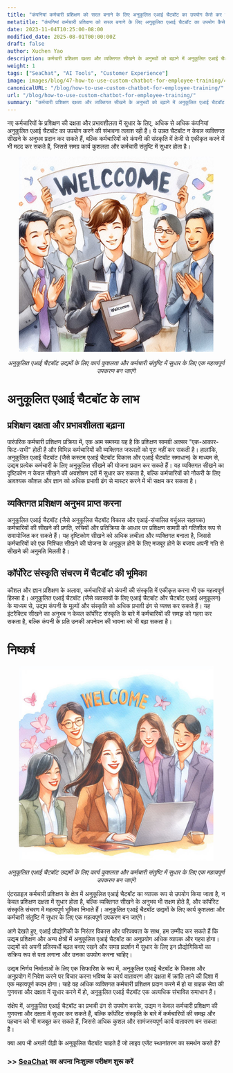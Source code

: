 ```yaml
---
title: "कंपनियां कर्मचारी प्रशिक्षण को सरल बनाने के लिए अनुकूलित एआई चैटबॉट का उपयोग कैसे कर सकती हैं"
metatitle: "कंपनियां कर्मचारी प्रशिक्षण को सरल बनाने के लिए अनुकूलित एआई चैटबॉट का उपयोग कैसे कर सकती हैं | SeaChat के साथ अगली पीढ़ी के चैटबॉट बनाना"
date: 2023-11-04T10:25:00-08:00
modified_date: 2025-08-01T00:00:00Z
draft: false
author: Xuchen Yao
description: कर्मचारी प्रशिक्षण दक्षता और व्यक्तिगत सीखने के अनुभवों को बढ़ाने में अनुकूलित एआई चैटबॉट की क्रांतिकारी भूमिका का अन्वेषण करें, और कॉर्पोरेट संस्कृति संचरण और व्यावसायिक दक्षता सुधार में उनकी महत्वपूर्ण भूमिका का विश्लेषण करें।
weight: 1
tags: ["SeaChat", "AI Tools", "Customer Experience"]
image: images/blog/47-how-to-use-custom-chatbot-for-employee-training/47-how-to-use-custom-chatbot-for-employee-training.png
canonicalURL: "/blog/how-to-use-custom-chatbot-for-employee-training/"
url: "/blog/how-to-use-custom-chatbot-for-employee-training/"
summary: "कर्मचारी प्रशिक्षण दक्षता और व्यक्तिगत सीखने के अनुभवों को बढ़ाने में अनुकूलित एआई चैटबॉट की क्रांतिकारी भूमिका का अन्वेषण करें, और कॉर्पोरेट संस्कृति संचरण और व्यावसायिक दक्षता सुधार में उनकी महत्वपूर्ण भूमिका का विश्लेषण करें।"
---
```


नए कर्मचारियों के प्रशिक्षण की दक्षता और प्रभावशीलता में सुधार के लिए, अधिक से अधिक कंपनियां अनुकूलित एआई चैटबॉट का उपयोग करने की संभावना तलाश रही हैं। ये उन्नत चैटबॉट न केवल व्यक्तिगत सीखने के अनुभव प्रदान कर सकते हैं, बल्कि कर्मचारियों को कंपनी की संस्कृति में तेजी से एकीकृत करने में भी मदद कर सकते हैं, जिससे समग्र कार्य कुशलता और कर्मचारी संतुष्टि में सुधार होता है।

<center>
<img height="450px" src="/images/blog/47-how-to-use-custom-chatbot-for-employee-training/1-custom-chatbot-makes-onboarding-easy.jpeg" alt="अनुकूलित एआई चैटबॉट उद्यमों के लिए कार्य कुशलता और कर्मचारी संतुष्टि में सुधार के लिए एक महत्वपूर्ण उपकरण बन जाएंगे"/>

*अनुकूलित एआई चैटबॉट उद्यमों के लिए कार्य कुशलता और कर्मचारी संतुष्टि में सुधार के लिए एक महत्वपूर्ण उपकरण बन जाएंगे*
</center>


# अनुकूलित एआई चैटबॉट के लाभ

## प्रशिक्षण दक्षता और प्रभावशीलता बढ़ाना
पारंपरिक कर्मचारी प्रशिक्षण प्रक्रिया में, एक आम समस्या यह है कि प्रशिक्षण सामग्री अक्सर "एक-आकार-फिट-सभी" होती है और विभिन्न कर्मचारियों की व्यक्तिगत जरूरतों को पूरा नहीं कर सकती है। हालांकि, अनुकूलित एआई चैटबॉट (जैसे कस्टम एआई चैटबॉट विकास और एआई चैटबॉट समाधान) के माध्यम से, उद्यम प्रत्येक कर्मचारी के लिए अनुकूलित सीखने की योजना प्रदान कर सकते हैं। यह व्यक्तिगत सीखने का दृष्टिकोण न केवल सीखने की अवशोषण दरों में सुधार कर सकता है, बल्कि कर्मचारियों को नौकरी के लिए आवश्यक कौशल और ज्ञान को अधिक प्रभावी ढंग से मास्टर करने में भी सक्षम कर सकता है।

## व्यक्तिगत प्रशिक्षण अनुभव प्राप्त करना
अनुकूलित एआई चैटबॉट (जैसे अनुकूलित चैटबॉट विकास और एआई-संचालित वर्चुअल सहायक) कर्मचारियों की सीखने की प्रगति, रुचियों और प्रतिक्रिया के आधार पर प्रशिक्षण सामग्री को गतिशील रूप से समायोजित कर सकते हैं। यह दृष्टिकोण सीखने को अधिक लचीला और व्यक्तिगत बनाता है, जिससे कर्मचारियों को एक निश्चित सीखने की योजना के अनुकूल होने के लिए मजबूर होने के बजाय अपनी गति से सीखने की अनुमति मिलती है।

## कॉर्पोरेट संस्कृति संचरण में चैटबॉट की भूमिका
कौशल और ज्ञान प्रशिक्षण के अलावा, कर्मचारियों को कंपनी की संस्कृति में एकीकृत करना भी एक महत्वपूर्ण हिस्सा है। अनुकूलित एआई चैटबॉट (जैसे व्यवसायों के लिए एआई चैटबॉट और चैटबॉट एआई अनुकूलन) के माध्यम से, उद्यम कंपनी के मूल्यों और संस्कृति को अधिक प्रभावी ढंग से व्यक्त कर सकते हैं। यह इंटरैक्टिव सीखने का अनुभव न केवल कॉर्पोरेट संस्कृति के बारे में कर्मचारियों की समझ को गहरा कर सकता है, बल्कि कंपनी के प्रति उनकी अपनेपन की भावना को भी बढ़ा सकता है।


# निष्कर्ष

<center>
<img height="450px" src="/images/blog/47-how-to-use-custom-chatbot-for-employee-training/2-focus-on-employee-happiness-by-smooth-training.jpeg" alt="अनुकूलित एआई चैटबॉट उद्यमों के लिए कार्य कुशलता और कर्मचारी संतुष्टि में सुधार के लिए एक महत्वपूर्ण उपकरण बन जाएंगे"/>

*अनुकूलित एआई चैटबॉट उद्यमों के लिए कार्य कुशलता और कर्मचारी संतुष्टि में सुधार के लिए एक महत्वपूर्ण उपकरण बन जाएंगे*
</center>

एंटरप्राइज़ कर्मचारी प्रशिक्षण के क्षेत्र में अनुकूलित एआई चैटबॉट का व्यापक रूप से उपयोग किया जाता है, न केवल प्रशिक्षण दक्षता में सुधार होता है, बल्कि व्यक्तिगत सीखने के अनुभव भी सक्षम होते हैं, और कॉर्पोरेट संस्कृति संचरण में महत्वपूर्ण भूमिका निभाते हैं। अनुकूलित एआई चैटबॉट उद्यमों के लिए कार्य कुशलता और कर्मचारी संतुष्टि में सुधार के लिए एक महत्वपूर्ण उपकरण बन जाएंगे।

आगे देखते हुए, एआई प्रौद्योगिकी के निरंतर विकास और परिपक्वता के साथ, हम उम्मीद कर सकते हैं कि उद्यम प्रशिक्षण और अन्य क्षेत्रों में अनुकूलित एआई चैटबॉट का अनुप्रयोग अधिक व्यापक और गहरा होगा। उद्यमों को अपनी प्रतिस्पर्धी बढ़त बनाए रखने और समग्र प्रदर्शन में सुधार के लिए इन प्रौद्योगिकियों का सक्रिय रूप से पता लगाना और उनका उपयोग करना चाहिए।

उद्यम निर्णय निर्माताओं के लिए एक सिफारिश के रूप में, अनुकूलित एआई चैटबॉट के विकास और अनुप्रयोग में निवेश करने पर विचार करना भविष्य के कार्य वातावरण और दक्षता में क्रांति लाने की दिशा में एक महत्वपूर्ण कदम होगा। चाहे वह अधिक व्यक्तिगत कर्मचारी प्रशिक्षण प्रदान करने में हो या ग्राहक सेवा की गुणवत्ता और दक्षता में सुधार करने में हो, अनुकूलित एआई चैटबॉट एक अत्यधिक संभावित समाधान हैं।

संक्षेप में, अनुकूलित एआई चैटबॉट का प्रभावी ढंग से उपयोग करके, उद्यम न केवल कर्मचारी प्रशिक्षण की गुणवत्ता और दक्षता में सुधार कर सकते हैं, बल्कि कॉर्पोरेट संस्कृति के बारे में कर्मचारियों की समझ और पहचान को भी मजबूत कर सकते हैं, जिससे अधिक कुशल और सामंजस्यपूर्ण कार्य वातावरण बन सकता है।

क्या आप भी अगली पीढ़ी के अनुकूलित चैटबॉट चाहते हैं जो लाइव एजेंट स्थानांतरण का समर्थन करते हैं?

### >> [SeaChat](https://chat.seasalt.ai/?utm_source=blog) का अपना निःशुल्क परीक्षण शुरू करें
